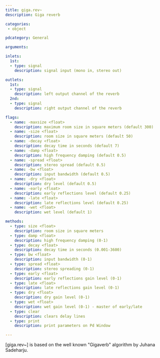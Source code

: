 ```yaml
---
title: giga.rev~
description: Giga reverb

categories:
 - object

pdcategory: General

arguments:

inlets:
  1st:
  - type: signal
    description: signal input (mono in, stereo out)

outlets:
  1st:
  - type: signal
    description: left output channel of the reverb
  2nd:
  - type: signal
    description: right output channel of the reverb

flags:
  - name: -maxsize <float>
    description: maximum room size in square meters (default 300)
  - name: -size <float>
    description: room size in square meters (default 50)
  - name: -decay <float>
    description: decay time in seconds (default 7)
  - name: -damp <float>
    description: high frequency damping (default 0.5)
  - name: -spread <float>
    description: stereo spread (default 0.5)
  - name: -bw <float>
    description: input bandwidth (default 0.5)
  - name: -dry <float>
    description: dry level (default 0.5)
  - name: -early <float>
    description: early reflections level (default 0.25)
  - name: -late <float>
    description: late reflections level (default 0.25)
  - name: -wet <float>
    description: wet level (default 1)

methods:
  - type: size <float>
    description: room size in square meters
  - type: damp <float>
    description: high frequency damping (0-1)
  - type: decay <float>
    description: decay time in seconds (0.001-3600)
  - type: bw <float>
    description: input bandwidth (0-1)
  - type: spread <float>
    description: stereo spreading (0-1)
  - type: early <float>
    description: early reflections gain level (0-1)
  - type: late <float>
    description: late reflections gain level (0-1)
  - type: dry <float>
    description: dry gain level (0-1)
  - type: wet <float>
    description: wet gain level (0-1) - master of early/late
  - type: clear
    description: clears delay lines
  - type: print
    description: print parameters on Pd Window

---
```


[giga.rev~] is based on the well known "Gigaverb" algorithm by Juhana Sadeharju.

